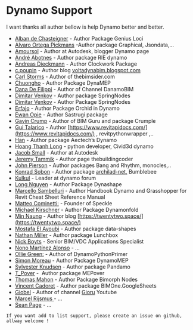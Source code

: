 # Dynamo Support

I want thanks all author bellow is help Dynamo better and better.

- [Alban de Chasteigner](https://github.com/albandechasteigner) - Author Package Genius Loci
- [Alvaro Ortega Pickmans](https://github.com/alvpickmans) -Author package Graphical, Jsondata,...
- [Amoursol](https://github.com/Amoursol) - Author at Autodesk, blogger Dynamo page
- [André Abotnes](https://github.com/andre-abotnes) -  Author package RIE dynamo
- [Andreas Dieckmann](https://github.com/andydandy74) - Author Clockwork Package
- [c.poupin](https://forum.dynamobim.com/u/c.poupin/summary) - Author blog [voltadynabim.blogspot.com](http://voltadynabim.blogspot.com/)
- [Carl Storms](https://twitter.com/thebimsider) - Author of thebimsider.com
- [Chuongho](https://github.com/chuongmep) - Author Package DynaMEP
- [Dana De Filippi](https://www.linkedin.com/in/danadefilippi/) - Author of Channel DanamoBIM
- [Dimitar Venkov](https://github.com/dimven) - Author package SpringNodes
- [Dimitar Venkov](https://github.com/dimven/SpringNodes) - Author Package SpringNodes
- [Erfajo](https://github.com/erfajo) - Author Package Orchid in Dynamo
- [Ewan Opie](https://www.linkedin.com/in/ewan-opie-746b577b/) - Author Sastrugi package
- [Gavin Crump](https://github.com/aussieBIMguru) - Author of BIM Guru and package Crumple
- [Gui Talarico](https://github.com/gtalarico) - Author [https://www.revitapidocs.com/](https://www.revitapidocs.com/) , revitpythonwrapper ,..
- [Han](http://aectechy.com/about/) - Author package Aectech’s Dynamo
- [Hoang Thanh Long](https://github.com/htlcnn) - python developer, Civid3d dynamo
- [Jacob Small](https://forum.dynamobim.com/u/jacobsmall/summary) - Author at Autodesk
- [Jeremy Tammik](https://github.com/jeremytammik) - Author page thebuildingcoder
- [John Pierson](https://github.com/johnpierson) - Author packages Bang and Rhythm, monocles,..
- [Konrad Sobon](https://github.com/ksobon) - Author package [archilad-net,](archi-lab.net) Bumblebee
- [Kulkul](https://forum.dynamobim.com/u/kulkul/summary) - Leader at dynamo forum
- [Long Nguyen](https://github.com/LongNguyenP) - Author Package Dynashape
- [Marcello Sambelluri](https://twitter.com/marcellosgamb) - Author Handbook Dynamo and Grasshopper for Revit Cheat Sheet Reference Manual
- [Matteo Cominetti:](https://github.com/teocomi) - Founder of Speckle
- [Michael Kirschner](https://github.com/mjkkirschner) - Author Package Dynamonfold
- [Min Naung](https://github.com/mgjean) - Author blog [https://twentytwo.space/](https://twentytwo.space/)
- [Mostafa El Ayoubi](https://github.com/MostafaElAyoubi) - Author package data-shapes
- [Nathan Miller](https://twitter.com/archinate) - Author package Lunchbox
- [Nick Boyts](https://forum.dynamobim.com/u/nick_boyts/summary) - Senior BIM/VDC Applications Specialist
- [Nono Martínez Alonso](https://github.com/nonoesp?tab=repositories) - ...
- [Ollie Green:](https://github.com/OliverEGreen) - Author of DynamoPythonPrimer
- [Simon Moreau](https://github.com/simonmoreau) - Author Package DynamoMEP
- [Sylvester Knudsen](https://github.com/SHKnudsen) - Author package Pandamo
- [T_Pover](https://forum.dynamobim.com/u/t_pover/summary) -  Author package MEPover
- [Thomas Mahon](https://github.com/ThomasMahon) - Author Package Bimorph Nodes
- [Vincent Cadoret](https://github.com/vinnividivicci) - Author package BIMOne.GoogleSheets
- [Giobel](https://github.com/giobel) - Author of channel [Gioru](https://www.youtube.com/channel/UCiDE0GctsWlA28FqxKq_vPA) Youtube
- [Marcel Rijsmus ](https://forum.dynamobim.com/u/marcel_rijsmus/summary) - ...
- [Sean Page](https://www.linkedin.com/in/sean-page-aia-ncarb-leed-ap-b06b0041/) - ...

```{note}
If you want add to list support, please create an issue on github, allway welcome !
```
